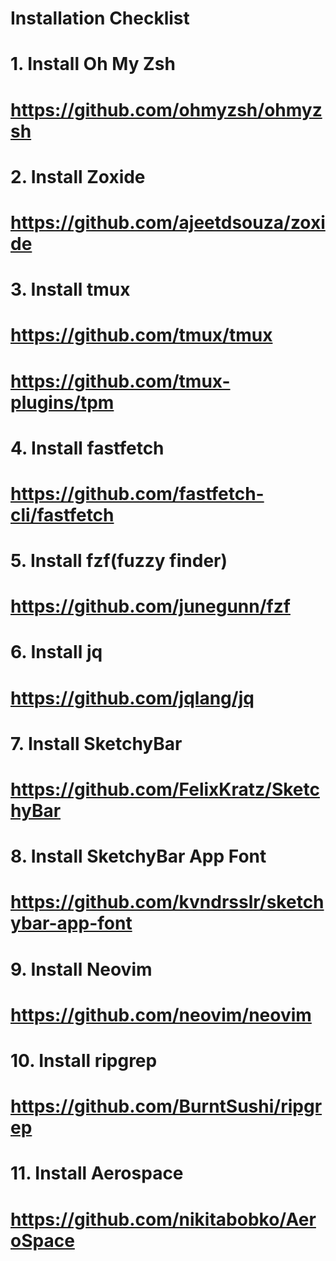 # Installation Checklist

# 1. Install Oh My Zsh

# <https://github.com/ohmyzsh/ohmyzsh>

# 2. Install Zoxide

# <https://github.com/ajeetdsouza/zoxide>

# 3. Install tmux

# <https://github.com/tmux/tmux>

# <https://github.com/tmux-plugins/tpm>

# 4. Install fastfetch

# <https://github.com/fastfetch-cli/fastfetch>

# 5. Install fzf(fuzzy finder)

# <https://github.com/junegunn/fzf>

# 6. Install jq

# <https://github.com/jqlang/jq>

# 7. Install SketchyBar

# <https://github.com/FelixKratz/SketchyBar>

# 8. Install SketchyBar App Font

# <https://github.com/kvndrsslr/sketchybar-app-font>

# 9. Install Neovim

# <https://github.com/neovim/neovim>

# 10. Install ripgrep

# <https://github.com/BurntSushi/ripgrep>

# 11. Install Aerospace

# <https://github.com/nikitabobko/AeroSpace>
